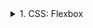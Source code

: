<details>
<summary>1. CSS: Flexbox</summary>

## CSS: Flexbox

**`Flexbox`** — bu elementlarni **qator** yoki **ustun** bo‘yicha, gorizontal va vertikal joylashtirishni osonlashtiradigan kuchli layout tizimi.  
U yordamida menyular, kartalar, tugmalar qatori va responsiv dizaynni qulay yasash mumkin.  

---

## Nima uchun Flexbox?

- Elementlarni **markazga joylashtirish** juda oson.  
- **Yonma-yon joylashtirish** uchun float yoki inline-block kerak emas.  
- **Responsiv dizayn** (telefon, planshet, kompyuter) qilish qulay.  
- Elementlar **sig‘masa pastga tushishi** mumkin.  

---

## Asosiy xususiyatlar

### 1. `display: flex`
Konteynerni **flex rejimiga** o‘tkazadi.  
Ichidagi elementlar **flex-item** bo‘ladi.  

```css
.container {
  display: flex;
}
```

3. **justify-content (Gorizontal joylashuv)**
Elementlarni asosiy o‘qda (`row` uchun chap-o‘ng, `column` uchun yuqori-past) joylashtiradi:

`flex-start` → boshidan

`center` → markazda

`flex-end` → oxirida

`space-between` → ikki chetga, o‘rtasi teng bo‘shliq

`space-around` → elementlar orasida va chetlarda bo‘shliq

`space-evenly` → barcha bo‘shliqlar teng

```css
.container {
  display: flex;
  justify-content: space-between;
}
```

4. **align-items (Vertikal joylashuv)**
Elementlarni kesishgan o‘qda (`row` uchun yuqori-past, `column` uchun chap-o‘ng) joylashtiradi:

`stretch (default)` → butun balandlikni egallaydi

`flex-start` → yuqoridan

`center` → markazda

`flex-end` → pastdan

```css
.container {
  display: flex;
  align-items: center;
}
```